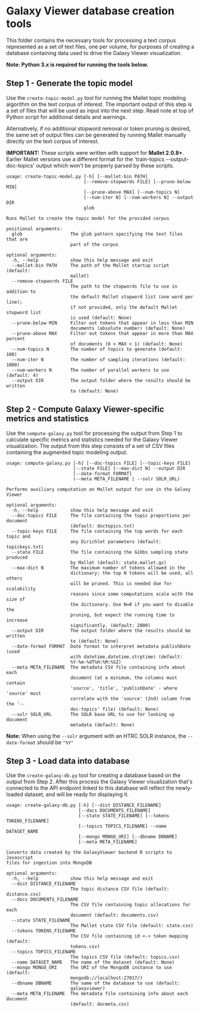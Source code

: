 # Galaxy Viewer database creation tools
This folder contains the necessary tools for processing a text corpus represented as a set of text files,
one per volume, for purposes of creating a database containing data used to drive the Galaxy Viewer visualization.

**Note: Python 3.x is required for running the tools below.**

## Step 1 - Generate the topic model
Use the `create-topic-model.py` tool for running the Mallet topic modeling algorithm on the text corpus of interest.
The important output of this step is a set of files that will be used as input into the next step. Read
note at top of Python script for additional details and warnings.

Alternatively, if no additional stopword removal or token pruning is desired, the same set of output files can be
generated by running Mallet manually directly on the text corpus of interest.

**IMPORTANT:** These scripts were written with support for **Mallet 2.0.8+**. Earlier Mallet versions use a different
format for the 'train-topics --output-doc-topics' output which won't be properly parsed by these scripts.


```
usage: create-topic-model.py [-h] [--mallet-bin PATH]
                             [--remove-stopwords FILE] [--prune-below MIN]
                             [--prune-above MAX] [--num-topics N]
                             [--num-iter N] [--num-workers N] --output DIR
                             glob

Runs Mallet to create the topic model for the provided corpus

positional arguments:
  glob                  The glob pattern specifying the text files that are
                        part of the corpus

optional arguments:
  -h, --help            show this help message and exit
  --mallet-bin PATH     The path of the Mallet startup script (default:
                        mallet)
  --remove-stopwords FILE
                        The path to the stopwords file to use in addition to
                        the default Mallet stopword list (one word per line);
                        if not provided, only the default Mallet stopword list
                        is used (default: None)
  --prune-below MIN     Filter out tokens that appear in less than MIN
                        documents (absolute number) (default: None)
  --prune-above MAX     Filter out tokens that appear in more than MAX percent
                        of documents (0 < MAX < 1) (default: None)
  --num-topics N        The number of topics to generate (default: 100)
  --num-iter N          The number of sampling iterations (default: 1000)
  --num-workers N       The number of parallel workers to use (default: 4)
  --output DIR          The output folder where the results should be written
                        to (default: None)
```

## Step 2 - Compute Galaxy Viewer-specific metrics and statistics
Use the `compute-galaxy.py` tool for processing the output from Step 1 to calculate specific metrics and statistics
needed for the Galaxy Viewer visualization. The output from this step consists of a set of CSV files containing the
augmented topic modeling output.

```
usage: compute-galaxy.py [-h] [--doc-topics FILE] [--topic-keys FILE]
                         [--state FILE] [--max-dict N] --output DIR
                         [--date-format FORMAT]
                         (--meta META_FILENAME | --solr SOLR_URL)

Performs auxiliary computation on Mallet output for use in the Galaxy Viewer

optional arguments:
  -h, --help            show this help message and exit
  --doc-topics FILE     The file containing the topic proportions per document
                        (default: doctopics.txt)
  --topic-keys FILE     The file containing the top words for each topic and
                        any Dirichlet parameters (default: topickeys.txt)
  --state FILE          The file containing the Gibbs sampling state produced
                        by Mallet (default: state.mallet.gz)
  --max-dict N          The maximum number of tokens allowed in the
                        dictionary; the top N tokens will be used, all others
                        will be pruned. This is needed due for scalability
                        reasons since some computations scale with the size of
                        the dictionary. Use N=0 if you want to disable the
                        pruning, but expect the running time to increase
                        significantly. (default: 2000)
  --output DIR          The output folder where the results should be written
                        to (default: None)
  --date-format FORMAT  Date format to interpret metadata publishDate (used
                        with datetime.datetime.strptime) (default:
                        %Y-%m-%dT%H:%M:%SZ)
  --meta META_FILENAME  The metadata CSV file containing info about each
                        document (at a minimum, the columns must contain
                        'source', 'title', 'publishDate' - where 'source' must
                        correlate with the 'source' (2nd) column from the '--
                        doc-topics' file) (default: None)
  --solr SOLR_URL       The SOLR base URL to use for looking up document
                        metadata (default: None)
```

**Note:** When using the `--solr` argument with an HTRC SOLR instance, the `--date-format` should be `"%Y"`

## Step 3 - Load data into database
Use the `create-galaxy-db.py` tool for creating a database based on the output from Step 2. After this process the
Galaxy Viewer visualization that's connected to the API endpoint linked to this database will reflect the newly-loaded
dataset, and will be ready for displaying it.

```
usage: create-galaxy-db.py [-h] [--dist DISTANCE_FILENAME]
                           [--docs DOCUMENTS_FILENAME]
                           [--state STATE_FILENAME] [--tokens TOKENS_FILENAME]
                           [--topics TOPICS_FILENAME] --name DATASET_NAME
                           [--mongo MONGO_URI] [--dbname DBNAME]
                           [--meta META_FILENAME]

Converts data created by the GalaxyViewer backend R scripts to Javascript
files for ingestion into MongoDB

optional arguments:
  -h, --help            show this help message and exit
  --dist DISTANCE_FILENAME
                        The topic distance CSV file (default: distance.csv)
  --docs DOCUMENTS_FILENAME
                        The CSV file containing topic allocations for each
                        document (default: documents.csv)
  --state STATE_FILENAME
                        The Mallet state CSV file (default: state.csv)
  --tokens TOKENS_FILENAME
                        The CSV file containing id <-> token mapping (default:
                        tokens.csv)
  --topics TOPICS_FILENAME
                        The topics CSV file (default: topics.csv)
  --name DATASET_NAME   The name of the dataset (default: None)
  --mongo MONGO_URI     The URI of the MongoDB instance to use (default:
                        mongodb://localhost:27017/)
  --dbname DBNAME       The name of the database to use (default:
                        galaxyviewer)
  --meta META_FILENAME  The metadata file containing info about each document
                        (default: docmeta.csv)
```